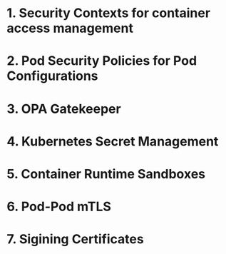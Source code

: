 # 1. Security Contexts for container access management


# 2. Pod Security Policies for Pod Configurations


# 3. OPA Gatekeeper


# 4. Kubernetes Secret Management


# 5. Container Runtime Sandboxes


# 6. Pod-Pod mTLS 


# 7. Sigining Certificates
